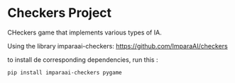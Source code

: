 
# Checkers Project

CHeckers game that implements various types of IA.

Using the library imparaai-checkers: https://github.com/ImparaAI/checkers

to install de corresponding dependencies, run this : 

```bash
pip install imparaai-checkers pygame
```
